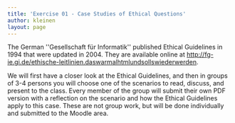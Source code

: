 ```yaml
---
title: 'Exercise 01 - Case Studies of Ethical Questions'
author: kleinen
layout: page
---
```


The German ''Gesellschaft für Informatik'' published Ethical Guidelines
in 1994 that were updated in 2004. They are available online at
http://fg-ie.gi.de/ethische-leitlinien.daswarmalhtmlundsollswiederwerden.

We will first have a closer look at the Ethical Guidelines, and then
in groups of 3-4 persons you will choose one of the scenarios to
read, discuss, and present to the class. Every member of the group
will submit their own PDF version with a reflection on the scenario
and how the Ethical Guidelines apply to this case. These are not
group work, but will be done individually and submitted to the
Moodle area.
